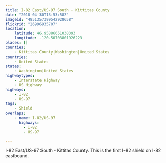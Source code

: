 ```yaml
---
title: I-82 East/US-97 South - Kittitas County
date: "2018-04-30T13:53:58Z"
imageid: "4851357399542928658"
flickrid: "26996935707"
location:
    latitude: 46.95886651038393
    longitude: -120.50703801926223
places: []
counties:
    - Kittitas County|Washington|United States
countries:
    - United States
states:
    - Washington|United States
highwaytypes:
    - Interstate Highway
    - US Highway
highways:
    - I-82
    - US-97
tags:
    - Shield
overlaps:
    - name: I-82/US-97
      highways:
        - I-82
        - US-97

---
```

I-82 East/US-97 South - Kittitas County.  This is the first I-82 shield on I-82 eastbound.